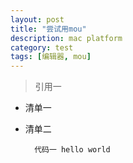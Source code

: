 ```yaml
---
layout: post
title: "尝试用mou"
description: mac platform
category: test
tags: [编辑器, mou]
---
```




> 引用一


+ 清单一
+ 清单二


		代码一 hello world
